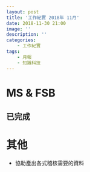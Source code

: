 ```yaml
---
layout: post
title: '工作紀實 2018年 11月'
date: 2018-11-30 21:00
image: ''
description: ''
categories:
    - 工作紀實
tags:
    - 月報
    - 知識科技
---
```


# MS & FSB

## 已完成


# 其他

* 協助產出各式稽核需要的資料
